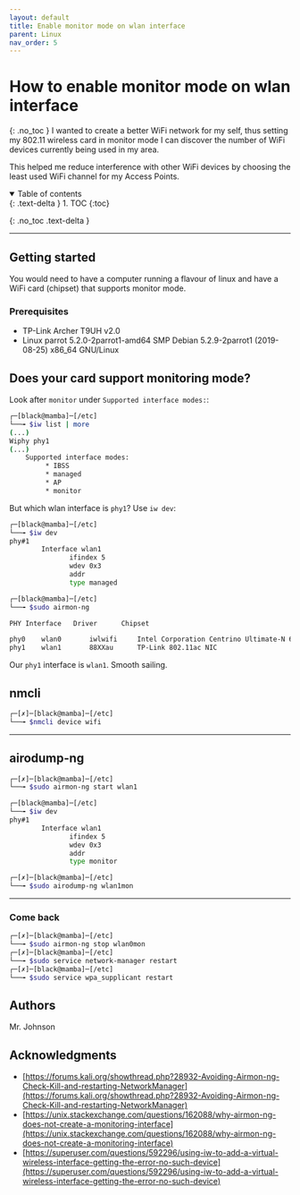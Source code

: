 ```yaml
---
layout: default
title: Enable monitor mode on wlan interface
parent: Linux
nav_order: 5
---
```

# How to enable monitor mode on wlan interface
{: .no_toc }
I wanted to create a better WiFi network for my self, thus setting my 802.11 wireless card in monitor mode I can discover the number of WiFi devices currently being used in my area.

This helped me reduce interference with other WiFi devices by choosing the least used WiFi channel for my Access Points. 

<details open markdown="block">
  <summary>
   Table of contents
  </summary>
  {: .text-delta }
1. TOC
{:toc}
</details>

{: .no_toc .text-delta }

---

## Getting started
You would need to have a computer running a flavour of linux and have a WiFi card (chipset) that supports monitor mode. 

### Prerequisites
* TP-Link Archer T9UH v2.0
* Linux parrot 5.2.0-2parrot1-amd64 SMP Debian 5.2.9-2parrot1 (2019-08-25) x86_64 GNU/Linux

## Does your card support monitoring mode?
Look after `monitor` under `Supported interface modes:`:
```bash
┌─[black@mamba]─[/etc]
└──╼ $iw list | more
(...)
Wiphy phy1
(...)
	Supported interface modes:
		 * IBSS
		 * managed
		 * AP
		 * monitor
```

But which wlan interface is `phy1`? Use `iw dev`:
```bash
┌─[black@mamba]─[/etc]
└──╼ $iw dev 
phy#1
        Interface wlan1
		       ifindex 5
			   wdev 0x3
			   addr
			   type managed
```

```bash
┌─[black@mamba]─[/etc]
└──╼ $sudo airmon-ng 

PHY	Interface	Driver		Chipset

phy0	wlan0		iwlwifi		Intel Corporation Centrino Ultimate-N 6300 (rev 3e)
phy1	wlan1		88XXau		TP-Link 802.11ac NIC
```
Our `phy1` interface is `wlan1`. Smooth sailing. 

## nmcli
```bash
┌─[✗]─[black@mamba]─[/etc]
└──╼ $nmcli device wifi
```

---

## airodump-ng
```bash
┌─[✗]─[black@mamba]─[/etc]
└──╼ $sudo airmon-ng start wlan1
```
```bash
┌─[black@mamba]─[/etc]
└──╼ $iw dev 
phy#1
        Interface wlan1
		       ifindex 5
			   wdev 0x3
			   addr
			   type monitor
```

```bash
┌─[✗]─[black@mamba]─[/etc]
└──╼ $sudo airodump-ng wlan1mon
```
---

### Come back
```bash
┌─[✗]─[black@mamba]─[/etc]
└──╼ $sudo airmon-ng stop wlan0mon
┌─[✗]─[black@mamba]─[/etc]
└──╼ $sudo service network-manager restart
┌─[✗]─[black@mamba]─[/etc]
└──╼ $sudo service wpa_supplicant restart
```

## Authors
Mr. Johnson


## Acknowledgments
* [https://forums.kali.org/showthread.php?28932-Avoiding-Airmon-ng-Check-Kill-and-restarting-NetworkManager](https://forums.kali.org/showthread.php?28932-Avoiding-Airmon-ng-Check-Kill-and-restarting-NetworkManager)
* [https://unix.stackexchange.com/questions/162088/why-airmon-ng-does-not-create-a-monitoring-interface](https://unix.stackexchange.com/questions/162088/why-airmon-ng-does-not-create-a-monitoring-interface)
* [https://superuser.com/questions/592296/using-iw-to-add-a-virtual-wireless-interface-getting-the-error-no-such-device](https://superuser.com/questions/592296/using-iw-to-add-a-virtual-wireless-interface-getting-the-error-no-such-device)